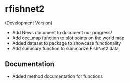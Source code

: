 # rfishnet2 
(Development Version)

* Add News document to document our progress!
* Add occ_map function to plot points on the world map
* Added dataset to package to showcase functionality
* Add summary function to summarize FishNet2 data

## Documentation

* Added method documentation for functions

